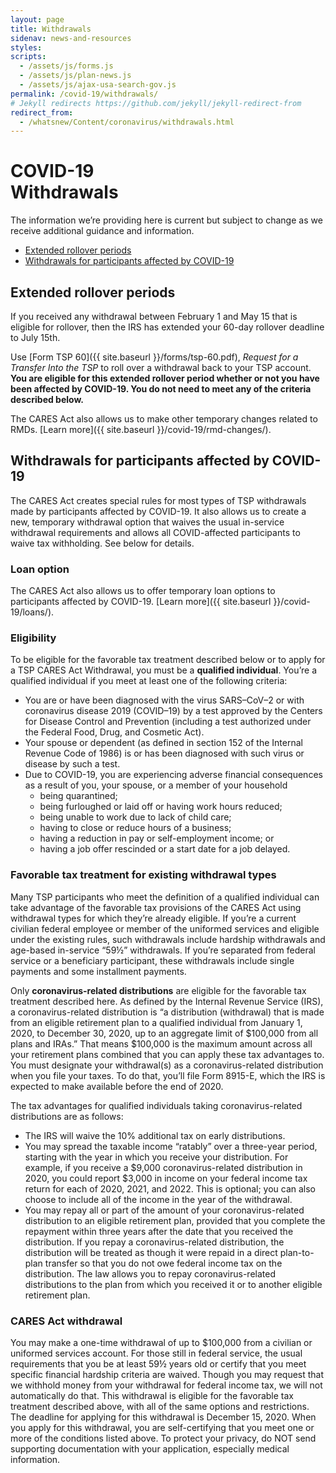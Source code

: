 ```yaml
---
layout: page
title: Withdrawals
sidenav: news-and-resources
styles:
scripts:
  - /assets/js/forms.js
  - /assets/js/plan-news.js
  - /assets/js/ajax-usa-search-gov.js
permalink: /covid-19/withdrawals/
# Jekyll redirects https://github.com/jekyll/jekyll-redirect-from
redirect_from:
  - /whatsnew/Content/coronavirus/withdrawals.html
---
```


<h1><div class="nav-header">COVID-19</div>Withdrawals</h1>

The information we’re providing here is current but subject to change as we receive additional guidance and information.

- [Extended rollover periods](#extended-rollover-periods)
- [Withdrawals for participants affected by COVID-19](#withdrawals-for-participants-affected-by-covid-19)

## Extended rollover periods

If you received any withdrawal between February 1 and May 15 that is eligible for rollover, then the IRS has extended your 60-day rollover deadline to July 15th.

Use [Form TSP 60]({{ site.baseurl }}/forms/tsp-60.pdf), _Request for a Transfer Into the TSP_ to roll over a withdrawal back to your TSP account. **You are eligible for this extended rollover period whether or not you have been affected by COVID-19. You do not need to meet any of the criteria described below.**

<div class="usa-alert usa-alert-info usa-alert-paragraph">
<div class="usa-alert-body">
<p class="usa-alert-text" markdown="1">
The CARES Act also allows us to make other temporary changes related to RMDs. [Learn more]({{ site.baseurl }}/covid-19/rmd-changes/).
</p>
</div>
</div>

## Withdrawals for participants affected by COVID-19

The CARES Act creates special rules for most types of TSP withdrawals made by participants affected by COVID-19. It also allows us to create a new, temporary withdrawal option that waives the usual in-service withdrawal requirements and allows all COVID-affected participants to waive tax withholding. See below for details.

<div class="usa-alert usa-alert-info usa-alert-paragraph">
<div class="usa-alert-body">
<h3 class="usa-alert-heading">Loan option</h3>
<p class="usa-alert-text" markdown="1">
The CARES Act also allows us to offer temporary loan options to participants affected by COVID-19. [Learn more]({{ site.baseurl }}/covid-19/loans/).
</p>
</div>
</div>

### Eligibility

To be eligible for the favorable tax treatment described below or to apply for a TSP CARES Act Withdrawal, you must be a **qualified individual**. You’re a qualified individual if you meet at least one of the following criteria:

- You are or have been diagnosed with the virus SARS–CoV–2 or with coronavirus disease 2019 (COVID–19) by a test approved by the Centers for Disease Control and Prevention (including a test authorized under the Federal Food, Drug, and Cosmetic Act).
- Your spouse or dependent (as defined in section 152 of the Internal Revenue Code of 1986) is or has been diagnosed with such virus or disease by such a test.
- Due to COVID-19, you are experiencing adverse financial consequences as a result of you, your spouse, or a member of your household
  - being quarantined;
  - being furloughed or laid off or having work hours reduced;
  - being unable to work due to lack of child care;
  - having to close or reduce hours of a business;
  - having a reduction in pay or self-employment income; or
  - having a job offer rescinded or a start date for a job delayed.

### Favorable tax treatment for existing withdrawal types

Many TSP participants who meet the definition of a qualified individual can take advantage of the favorable tax provisions of the CARES Act using withdrawal types for which they’re already eligible. If you’re a current civilian federal employee or member of the uniformed services and eligible under the existing rules, such withdrawals include hardship withdrawals and age-based in-service “59½” withdrawals. If you’re separated from federal service or a beneficiary participant, these withdrawals include single payments and some installment payments.

Only **coronavirus-related distributions** are eligible for the favorable tax treatment described here. As defined by the Internal Revenue Service (IRS), a coronavirus-related distribution is “a distribution (withdrawal) that is made from an eligible retirement plan to a qualified individual from January 1, 2020, to December 30, 2020, up to an aggregate limit of $100,000 from all plans and IRAs.” That means $100,000 is the maximum amount across all your retirement plans combined that you can apply these tax advantages to. You must designate your withdrawal(s) as a coronavirus-related distribution when you file your taxes. To do that, you’ll file Form 8915-E, which the IRS is expected to make available before the end of 2020.

The tax advantages for qualified individuals taking coronavirus-related distributions are as follows:

- The IRS will waive the 10% additional tax on early distributions.
- You may spread the taxable income “ratably” over a three-year period, starting with the year in which you receive your distribution. For example, if you receive a $9,000 coronavirus-related distribution in 2020, you could report $3,000 in income on your federal income tax return for each of 2020, 2021, and 2022. This is optional; you can also choose to include all of the income in the year of the withdrawal.
- You may repay all or part of the amount of your coronavirus-related distribution to an eligible retirement plan, provided that you complete the repayment within three years after the date that you received the distribution. If you repay a coronavirus-related distribution, the distribution will be treated as though it were repaid in a direct plan-to-plan transfer so that you do not owe federal income tax on the distribution. The law allows you to repay coronavirus-related distributions to the plan from which you received it or to another eligible retirement plan.

### CARES Act withdrawal

You may make a one-time withdrawal of up to $100,000 from a civilian or uniformed services account. For those still in federal service, the usual requirements that you be at least 59½ years old or certify that you meet specific financial hardship criteria are waived. Though you may request that we withhold money from your withdrawal for federal income tax, we will not automatically do that. This withdrawal is eligible for the favorable tax treatment described above, with all of the same options and restrictions. The deadline for applying for this withdrawal is December 15, 2020. When you apply for this withdrawal, you are self-certifying that you meet one or more of the conditions listed above. To protect your privacy, do NOT send supporting documentation with your application, especially medical information.
